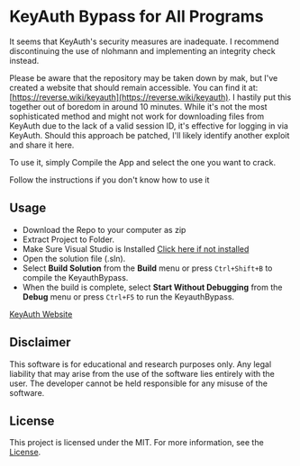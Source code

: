 # KeyAuth Bypass for All Programs

It seems that KeyAuth's security measures are inadequate. I recommend discontinuing the use of nlohmann and implementing an integrity check instead.

Please be aware that the repository may be taken down by mak, but I've created a website that should remain accessible. You can find it at: [https://reverse.wiki/keyauth](https://reverse.wiki/keyauth). I hastily put this together out of boredom in around 10 minutes. While it's not the most sophisticated method and might not work for downloading files from KeyAuth due to the lack of a valid session ID, it's effective for logging in via KeyAuth. Should this approach be patched, I'll likely identify another exploit and share it here.


To use it, simply Compile the App and select the one you want to crack.

Follow the instructions if you don't know how to use it


## Usage
- Download the Repo to your computer as zip
- Extract Project to Folder.
- Make Sure Visual Studio is Installed [Click here if not installed](https://visualstudio.microsoft.com/en/thank-you-downloading-visual-studio/?sku=Community&channel=Release&version=VS2022&source=VSLandingPage&passive=false&cid=2030)
- Open the solution file (.sln).
- Select **Build Solution** from the **Build** menu or press `Ctrl+Shift+B` to compile the KeyauthBypass.
- When the build is complete, select **Start Without Debugging** from the **Debug** menu or press `Ctrl+F5` to run the KeyauthBypass.


[KeyAuth Website](https://keyauth.win/)

## Disclaimer

This software is for educational and research purposes only. Any legal liability that may arise from the use of the software lies entirely with the user. The developer cannot be held responsible for any misuse of the software.

## License

This project is licensed under the MIT. For more information, see the [License](LICENSE).